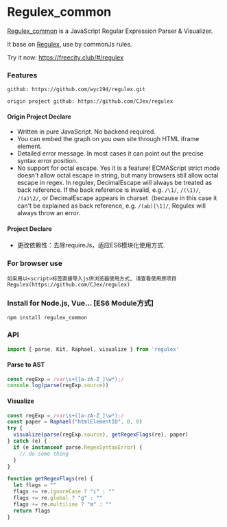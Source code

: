 # Regulex_common
[Regulex_common](https://github.com/wyc194/regulex.git) is a JavaScript Regular Expression Parser & Visualizer. 

It base on [Regulex](https://github.com/CJex/regulex), use by commonJs rules.

Try it now: <https://freecity.club/#/regulex>

### Features
```text
github: https://github.com/wyc194/regulex.git
```
```text
origin project github: https://github.com/CJex/regulex
```
#### Origin Project Declare
- Written in pure JavaScript. No backend required.
- You can embed the graph on you own site through HTML iframe element.
- Detailed error message. In most cases it can point out the precise syntax error position.
- No support for octal escape. Yes it is a feature! ECMAScript strict mode doesn't allow octal escape in string, but many browsers still allow octal escape in regex. In regulex, DecimalEscape will always be treated as back reference. If the back reference is invalid, e.g. `/\1/`, `/(\1)/`, `/(a)\2/`, or DecimalEscape appears in charset（because in this case it can't be explained as back reference, e.g. `/(ab)[\1]/`, Regulex will always throw an error.
#### Project Declare
- 更改依赖性：去除requireJs，适应ES6模块化使用方式.

### For browser use
```text
如采用以<script>标签直接导入js供浏览器使用方式, 请查看使用原项目Regulex(https://github.com/CJex/regulex)
```

### Install for Node.js, Vue... [ES6 Module方式]
```
npm install regulex_common
```

### API
```javascript
import { parse, Kit, Raphael, visualize } from 'regulex'
```

#### Parse to AST

```javascript
const regExp = /var\s+([a-zA-Z_]\w*);/
console.log(parse(regExp.source))
```

#### Visualize

```javascript
const regExp = /var\s+([a-zA-Z_]\w*);/
const paper = Raphael("htmlElementID", 0, 0)
try {
  visualize(parse(regExp.source), getRegexFlags(re), paper)
} catch (e) {
  if (e instanceof parse.RegexSyntaxError) {
    // do some thing
  }
}

function getRegexFlags(re) {
  let flags = ""
  flags += re.ignoreCase ? "i" : ""
  flags += re.global ? "g" : ""
  flags += re.multiline ? "m" : ""
  return flags
}
```
